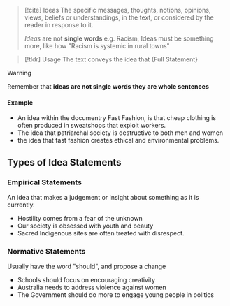 

>[!cite] Ideas
>The specific messages, thoughts, notions, opinions, views, beliefs or understandings, in the text, or considered by the reader in response to it.
>
>*Ideas* are not **single words** e.g. Racism, Ideas must be something more, like how "Racism is systemic in rural towns"

>[!tldr] Usage
>The text conveys the idea that {Full Statement}

>[!warning]
>Remember that **ideas are not single words they are whole sentences**


#### Example
- An idea within the documentry Fast Fashion, is that cheap clothing is often produced in sweatshops that exploit workers.
- The idea that patriarchal society is destructive to both men and women
- the idea that fast fashion creates ethical and environmental problems.

## Types of Idea Statements

### Empirical Statements
An idea that makes a judgement or insight about something as it is currently.
- Hostility comes from a fear of the unknown
- Our society is obsessed with youth and beauty
- Sacred Indigenous sites are often treated with disrespect.

### Normative Statements
Usually have the word "should", and propose a change
- Schools should focus on encouraging creativity
- Australia needs to address violence against women
- The Government should do more to engage young people in politics

